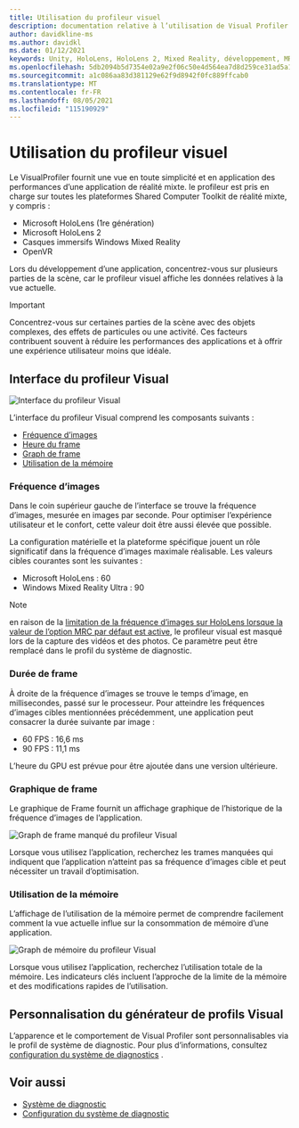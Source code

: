 ```yaml
---
title: Utilisation du profileur visuel
description: documentation relative à l’utilisation de Visual Profiler dans MRTK
author: davidkline-ms
ms.author: davidkl
ms.date: 01/12/2021
keywords: Unity, HoloLens, HoloLens 2, Mixed Reality, développement, MRTK
ms.openlocfilehash: 5db2094b5d7354e02a9e2f06c50e4d564ea7d8d259ce31ad5a11f49a71e27839
ms.sourcegitcommit: a1c086aa83d381129e62f9d8942f0fc889ffcab0
ms.translationtype: MT
ms.contentlocale: fr-FR
ms.lasthandoff: 08/05/2021
ms.locfileid: "115190929"
---
```

# <a name="using-the-visual-profiler"></a>Utilisation du profileur visuel

Le VisualProfiler fournit une vue en toute simplicité et en application des performances d’une application de réalité mixte. le profileur est pris en charge sur toutes les plateformes Shared Computer Toolkit de réalité mixte, y compris :

- Microsoft HoloLens (1re génération)
- Microsoft HoloLens 2
- Casques immersifs Windows Mixed Reality
- OpenVR

Lors du développement d’une application, concentrez-vous sur plusieurs parties de la scène, car le profileur visuel affiche les données relatives à la vue actuelle.

> [!IMPORTANT]
> Concentrez-vous sur certaines parties de la scène avec des objets complexes, des effets de particules ou une activité. Ces facteurs contribuent souvent à réduire les performances des applications et à offrir une expérience utilisateur moins que idéale.

## <a name="visual-profiler-interface"></a>Interface du profileur Visual

![Interface du profileur Visual](../images/diagnostics/VisualProfiler.png)

L’interface du profileur Visual comprend les composants suivants :

- [Fréquence d’images](#frame-rate)
- [Heure du frame](#frame-time)
- [Graph de frame](#frame-graph)
- [Utilisation de la mémoire](#memory-utilization)

### <a name="frame-rate"></a>Fréquence d’images

Dans le coin supérieur gauche de l’interface se trouve la fréquence d’images, mesurée en images par seconde. Pour optimiser l’expérience utilisateur et le confort, cette valeur doit être aussi élevée que possible.

La configuration matérielle et la plateforme spécifique jouent un rôle significatif dans la fréquence d’images maximale réalisable. Les valeurs cibles courantes sont les suivantes :

- Microsoft HoloLens : 60
- Windows Mixed Reality Ultra : 90

> [!NOTE]
> en raison de la [limitation de la fréquence d’images sur HoloLens lorsque la valeur de l’option MRC par défaut est active](/windows/mixed-reality/mixed-reality-capture-for-developers#what-to-expect-when-mrc-is-enabled-on-hololens), le profileur visual est masqué lors de la capture des vidéos et des photos. Ce paramètre peut être remplacé dans le profil du système de diagnostic.

### <a name="frame-time"></a>Durée de frame

À droite de la fréquence d’images se trouve le temps d’image, en millisecondes, passé sur le processeur. Pour atteindre les fréquences d’images cibles mentionnées précédemment, une application peut consacrer la durée suivante par image :

- 60 FPS : 16,6 ms
- 90 FPS : 11,1 ms

L’heure du GPU est prévue pour être ajoutée dans une version ultérieure.

### <a name="frame-graph"></a>Graphique de frame

Le graphique de Frame fournit un affichage graphique de l’historique de la fréquence d’images de l’application.

![Graph de frame manqué du profileur Visual](../images/diagnostics/VisualProfilerMissedFrames.png)

Lorsque vous utilisez l’application, recherchez les trames manquées qui indiquent que l’application n’atteint pas sa fréquence d’images cible et peut nécessiter un travail d’optimisation.

### <a name="memory-utilization"></a>Utilisation de la mémoire

L’affichage de l’utilisation de la mémoire permet de comprendre facilement comment la vue actuelle influe sur la consommation de mémoire d’une application.

![Graph de mémoire du profileur Visual](../images/diagnostics/VisualProfilerMemory.png)

Lorsque vous utilisez l’application, recherchez l’utilisation totale de la mémoire. Les indicateurs clés incluent l’approche de la limite de la mémoire et des modifications rapides de l’utilisation.

## <a name="customizing-the-visual-profiler"></a>Personnalisation du générateur de profils Visual

L’apparence et le comportement de Visual Profiler sont personnalisables via le profil de système de diagnostic. Pour plus d’informations, consultez [configuration du système de diagnostics](configuring-diagnostics.md) .

## <a name="see-also"></a>Voir aussi

- [Système de diagnostic](diagnostics-system-getting-started.md)
- [Configuration du système de diagnostic](configuring-diagnostics.md)
